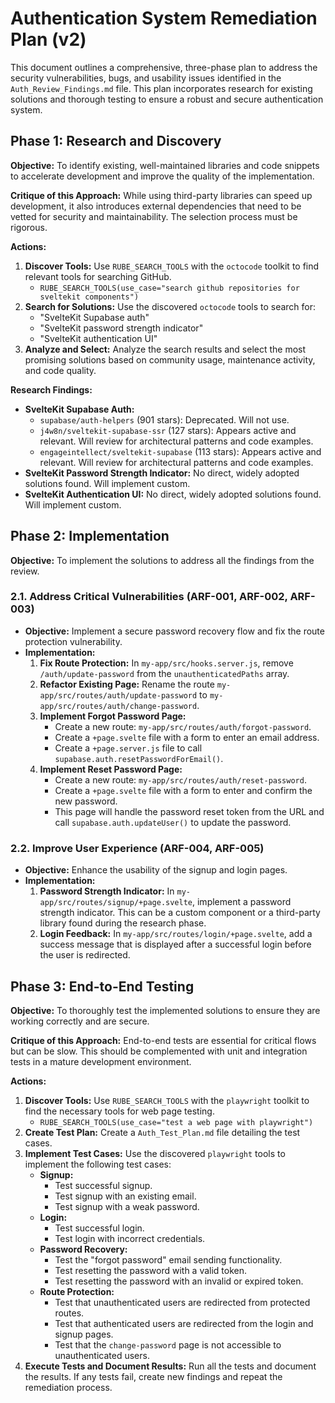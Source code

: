 # Authentication System Remediation Plan (v2)

This document outlines a comprehensive, three-phase plan to address the security vulnerabilities, bugs, and usability issues identified in the `Auth_Review_Findings.md` file. This plan incorporates research for existing solutions and thorough testing to ensure a robust and secure authentication system.

## Phase 1: Research and Discovery

**Objective:** To identify existing, well-maintained libraries and code snippets to accelerate development and improve the quality of the implementation.

**Critique of this Approach:** While using third-party libraries can speed up development, it also introduces external dependencies that need to be vetted for security and maintainability. The selection process must be rigorous.

**Actions:**

1.  **Discover Tools:** Use `RUBE_SEARCH_TOOLS` with the `octocode` toolkit to find relevant tools for searching GitHub.
    *   `RUBE_SEARCH_TOOLS(use_case="search github repositories for sveltekit components")`
2.  **Search for Solutions:** Use the discovered `octocode` tools to search for:
    *   "SvelteKit Supabase auth"
    *   "SvelteKit password strength indicator"
    *   "SvelteKit authentication UI"
3.  **Analyze and Select:** Analyze the search results and select the most promising solutions based on community usage, maintenance activity, and code quality.

**Research Findings:**

*   **SvelteKit Supabase Auth:**
    *   `supabase/auth-helpers` (901 stars): Deprecated. Will not use.
    *   `j4w8n/sveltekit-supabase-ssr` (127 stars): Appears active and relevant. Will review for architectural patterns and code examples.
    *   `engageintellect/sveltekit-supabase` (113 stars): Appears active and relevant. Will review for architectural patterns and code examples.
*   **SvelteKit Password Strength Indicator:** No direct, widely adopted solutions found. Will implement custom.
*   **SvelteKit Authentication UI:** No direct, widely adopted solutions found. Will implement custom.

## Phase 2: Implementation

**Objective:** To implement the solutions to address all the findings from the review.

### 2.1. Address Critical Vulnerabilities (ARF-001, ARF-002, ARF-003)

*   **Objective:** Implement a secure password recovery flow and fix the route protection vulnerability.
*   **Implementation:**
    1.  **Fix Route Protection:** In `my-app/src/hooks.server.js`, remove `/auth/update-password` from the `unauthenticatedPaths` array.
    2.  **Refactor Existing Page:** Rename the route `my-app/src/routes/auth/update-password` to `my-app/src/routes/auth/change-password`.
    3.  **Implement Forgot Password Page:**
        *   Create a new route: `my-app/src/routes/auth/forgot-password`.
        *   Create a `+page.svelte` file with a form to enter an email address.
        *   Create a `+page.server.js` file to call `supabase.auth.resetPasswordForEmail()`.
    4.  **Implement Reset Password Page:**
        *   Create a new route: `my-app/src/routes/auth/reset-password`.
        *   Create a `+page.svelte` file with a form to enter and confirm the new password.
        *   This page will handle the password reset token from the URL and call `supabase.auth.updateUser()` to update the password.

### 2.2. Improve User Experience (ARF-004, ARF-005)

*   **Objective:** Enhance the usability of the signup and login pages.
*   **Implementation:**
    1.  **Password Strength Indicator:** In `my-app/src/routes/signup/+page.svelte`, implement a password strength indicator. This can be a custom component or a third-party library found during the research phase.
    2.  **Login Feedback:** In `my-app/src/routes/login/+page.svelte`, add a success message that is displayed after a successful login before the user is redirected.

## Phase 3: End-to-End Testing

**Objective:** To thoroughly test the implemented solutions to ensure they are working correctly and are secure.

**Critique of this Approach:** End-to-end tests are essential for critical flows but can be slow. This should be complemented with unit and integration tests in a mature development environment.

**Actions:**

1.  **Discover Tools:** Use `RUBE_SEARCH_TOOLS` with the `playwright` toolkit to find the necessary tools for web page testing.
    *   `RUBE_SEARCH_TOOLS(use_case="test a web page with playwright")`
2.  **Create Test Plan:** Create a `Auth_Test_Plan.md` file detailing the test cases.
3.  **Implement Test Cases:** Use the discovered `playwright` tools to implement the following test cases:
    *   **Signup:**
        *   Test successful signup.
        *   Test signup with an existing email.
        *   Test signup with a weak password.
    *   **Login:**
        *   Test successful login.
        *   Test login with incorrect credentials.
    *   **Password Recovery:**
        *   Test the "forgot password" email sending functionality.
        *   Test resetting the password with a valid token.
        *   Test resetting the password with an invalid or expired token.
    *   **Route Protection:**
        *   Test that unauthenticated users are redirected from protected routes.
        *   Test that authenticated users are redirected from the login and signup pages.
        *   Test that the `change-password` page is not accessible to unauthenticated users.
4.  **Execute Tests and Document Results:** Run all the tests and document the results. If any tests fail, create new findings and repeat the remediation process.